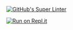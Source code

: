 [![GitHub's Super Linter](https://github.com/<cameron-teed>/<ICS4U-Intro-02-Java-Hello_World>/workflows/GitHub's%20Super%20Linter/badge.svg)](https://github.com/<OWNER>/<REPOSITORY>/actions)



[![Run on Repl.it](https://repl.it/badge/github/<cameron-teed>/<ICS4U-Intro-02-Java-Hello_World>)](https://repl.it/github/<OWNER>/<REPOSITORY>)
